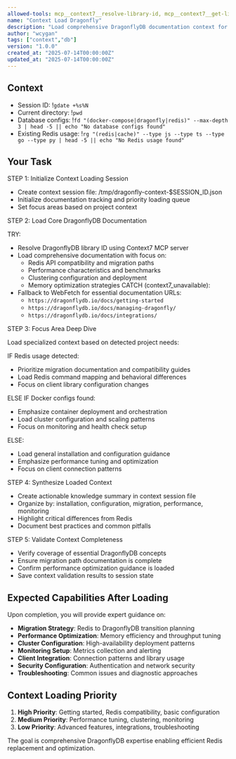 ```yaml
---
allowed-tools: mcp__context7__resolve-library-id, mcp__context7__get-library-docs, WebFetch, Write, Bash(gdate:*)
name: "Context Load Dragonfly"
description: "Load comprehensive DragonflyDB documentation context for development"
author: "wcygan"
tags: ["context","db"]
version: "1.0.0"
created_at: "2025-07-14T00:00:00Z"
updated_at: "2025-07-14T00:00:00Z"
---
```


## Context

- Session ID: !`gdate +%s%N`
- Current directory: !`pwd`
- Database configs: !`fd "(docker-compose|dragonfly|redis)" --max-depth 3 | head -5 || echo "No database configs found"`
- Existing Redis usage: !`rg "(redis|cache)" --type js --type ts --type go --type py | head -5 || echo "No Redis usage found"`

## Your Task

STEP 1: Initialize Context Loading Session

- Create context session file: /tmp/dragonfly-context-$SESSION_ID.json
- Initialize documentation tracking and priority loading queue
- Set focus areas based on project context

STEP 2: Load Core DragonflyDB Documentation

TRY:

- Resolve DragonflyDB library ID using Context7 MCP server
- Load comprehensive documentation with focus on:
  - Redis API compatibility and migration paths
  - Performance characteristics and benchmarks
  - Clustering configuration and deployment
  - Memory optimization strategies
    CATCH (context7_unavailable):
- Fallback to WebFetch for essential documentation URLs:
  - `https://dragonflydb.io/docs/getting-started`
  - `https://dragonflydb.io/docs/managing-dragonfly/`
  - `https://dragonflydb.io/docs/integrations/`

STEP 3: Focus Area Deep Dive

Load specialized context based on detected project needs:

IF Redis usage detected:

- Prioritize migration documentation and compatibility guides
- Load Redis command mapping and behavioral differences
- Focus on client library configuration changes

ELSE IF Docker configs found:

- Emphasize container deployment and orchestration
- Load cluster configuration and scaling patterns
- Focus on monitoring and health check setup

ELSE:

- Load general installation and configuration guidance
- Emphasize performance tuning and optimization
- Focus on client connection patterns

STEP 4: Synthesize Loaded Context

- Create actionable knowledge summary in context session file
- Organize by: installation, configuration, migration, performance, monitoring
- Highlight critical differences from Redis
- Document best practices and common pitfalls

STEP 5: Validate Context Completeness

- Verify coverage of essential DragonflyDB concepts
- Ensure migration path documentation is complete
- Confirm performance optimization guidance is loaded
- Save context validation results to session state

## Expected Capabilities After Loading

Upon completion, you will provide expert guidance on:

- **Migration Strategy**: Redis to DragonflyDB transition planning
- **Performance Optimization**: Memory efficiency and throughput tuning
- **Cluster Configuration**: High-availability deployment patterns
- **Monitoring Setup**: Metrics collection and alerting
- **Client Integration**: Connection patterns and library usage
- **Security Configuration**: Authentication and network security
- **Troubleshooting**: Common issues and diagnostic approaches

## Context Loading Priority

1. **High Priority**: Getting started, Redis compatibility, basic configuration
2. **Medium Priority**: Performance tuning, clustering, monitoring
3. **Low Priority**: Advanced features, integrations, troubleshooting

The goal is comprehensive DragonflyDB expertise enabling efficient Redis replacement and optimization.